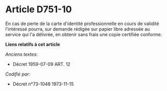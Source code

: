 # Article D751-10

En cas de perte de la carte d'identité professionnelle en cours de validité l'intéressé pourra, sur demande rédigée sur
papier libre adressée au service qui l'a délivrée, en obtenir sans frais une copie certifiée conforme.

**Liens relatifs à cet article**

_Anciens textes_:

  - Décret  1959-07-09 ART. 12

_Codifié par_:

  - Décret n°73-1048 1973-11-15
